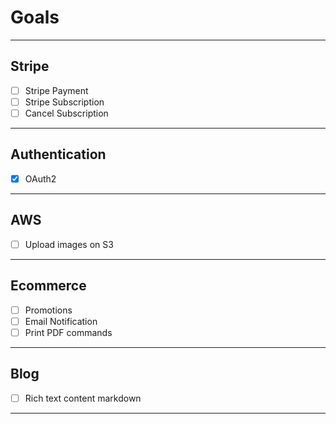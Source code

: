 # Goals

<hr/>

## Stripe

- [ ] Stripe Payment
- [ ] Stripe Subscription
- [ ] Cancel Subscription

<hr/>

## Authentication

- [x] OAuth2

<hr/>

## AWS

- [ ] Upload images on S3

<hr/>

## Ecommerce

- [ ] Promotions
- [ ] Email Notification
- [ ] Print PDF commands

<hr/>

## Blog

- [ ] Rich text content markdown

<hr/>
